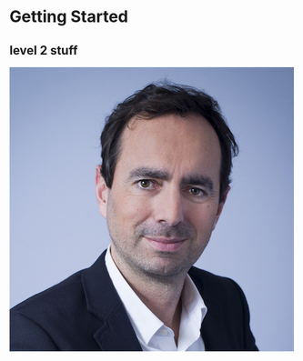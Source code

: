 <!-- TITLE: Getting Started -->
<!-- SUBTITLE: A quick summary of Getting Started -->

# Getting Started
## level 2 stuff

![Ts Square Small](/uploads/ts-square-small.png "Ts Square Small")

